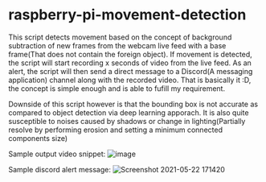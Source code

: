 # raspberry-pi-movement-detection

This script detects movement based on the concept of background subtraction of new frames from the webcam live feed with a base frame(That does not contain the foreign object). If movement is detected, the script will start recording x seconds of video from the live feed. As an alert, the script will then send a direct message to a Discord(A messaging application) channel along with the recorded video. That is basically it :D, the concept is simple enough and is able to fufill my requirement.

Downside of this script however is that the bounding box is not accurate as compared to object detection via deep learning apporach. It is also quite susceptible to noises caused by shadows or change in lighting(Partially resolve by performing erosion and setting a minimum connected components size)

Sample output video snippet:
![image](https://user-images.githubusercontent.com/43441027/119250512-24832480-bbd3-11eb-9107-7aa9a9500c3d.png)

Sample discord alert message:
![Screenshot 2021-05-22 171420](https://user-images.githubusercontent.com/43441027/119250539-47153d80-bbd3-11eb-9d1f-9d5b13152eee.jpg)



